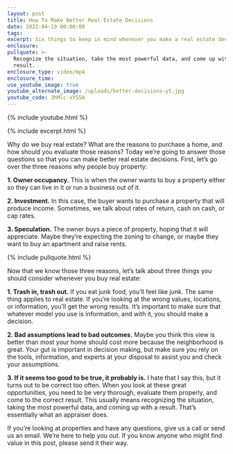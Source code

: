 ```yaml
---
layout: post
title: How To Make Better Real Estate Decisions
date: 2022-04-19 00:00:00
tags:
excerpt: Six things to keep in mind whenever you make a real estate decision.
enclosure:
pullquote: >-
  Recognize the situation, take the most powerful data, and come up with a
  result.
enclosure_type: video/mp4
enclosure_time:
use_youtube_image: true
youtube_alternate_image: /uploads/better-decisions-yt.jpg
youtube_code: 3hMlc-xYS5A
---
```

{% include youtube.html %}

{% include excerpt.html %}

Why do we buy real estate? What are the reasons to purchase a home, and how should you evaluate those reasons? Today we’re going to answer those questions so that you can make better real estate decisions. First, let’s go over the three reasons why people buy property:

**1\. Owner occupancy.** This is when the owner wants to buy a property either so they can live in it or run a business out of it.&nbsp;

**2\. Investment.** In this case, the buyer wants to purchase a property that will produce income. Sometimes, we talk about rates of return, cash on cash, or cap rates.

**3\. Speculation.** The owner buys a piece of property, hoping that it will appreciate. Maybe they’re expecting the zoning to change, or maybe they want to buy an apartment and raise rents.&nbsp;

{% include pullquote.html %}

Now that we know those three reasons, let’s talk about three things you should consider whenever you buy real estate:

**1\. Trash in, trash out.** If you eat junk food, you’ll feel like junk. The same thing applies to real estate. If you’re looking at the wrong values, locations, or information, you’ll get the wrong results. It’s important to make sure that whatever model you use is information, and with it, you should make a decision.

**2\. Bad assumptions lead to bad outcomes.** Maybe you think this view is better than most your home should cost more because the neighborhood is great. Your gut is important in decision making, but make sure you rely on the tools, information, and experts at your disposal to assist you and check your assumptions.

**3\. If it seems too good to be true, it probably is.** I hate that I say this, but it turns out to be correct too often. When you look at these great opportunities, you need to be very thorough, evaluate them properly, and come to the correct result. This usually means recognizing the situation, taking the most powerful data, and coming up with a result. That’s essentially what an appraiser does.

If you’re looking at properties and have any questions, give us a call or send us an email. We’re here to help you out. If you know anyone who might find value in this post, please send it their way.
